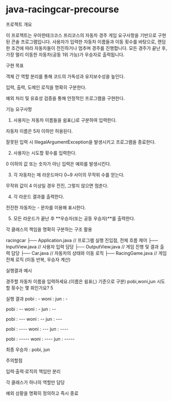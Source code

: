 # java-racingcar-precourse
프로젝트 개요

이 프로젝트는 우아한테크코스 프리코스의 자동차 경주 게임 요구사항을 기반으로 구현된 콘솔 프로그램입니다.
사용자가 입력한 자동차 이름들과 이동 횟수를 바탕으로, 랜덤한 조건에 따라 자동차들이 전진하거나 멈추며 경주를 진행합니다.
모든 경주가 끝난 후, 가장 멀리 이동한 자동차(공동 1위 가능)가 우승자로 출력됩니다.


구현 목표

객체 간 역할 분리를 통해 코드의 가독성과 유지보수성을 높인다.

입력, 출력, 도메인 로직을 명확히 구분한다.

예외 처리 및 유효성 검증을 통해 안정적인 프로그램을 구현한다.


기능 요구사항

1. 사용자는 자동차 이름들을 쉼표(,)로 구분하여 입력한다.

자동차 이름은 5자 이하만 허용된다.

잘못된 입력 시 IllegalArgumentException을 발생시키고 프로그램을 종료한다.

2. 사용자는 시도할 횟수를 입력한다.

0 이하의 값 또는 숫자가 아닌 입력은 예외를 발생시킨다.

3. 각 자동차는 매 라운드마다 0~9 사이의 무작위 수를 얻는다.

무작위 값이 4 이상일 경우 전진, 그렇지 않으면 멈춘다.

4. 각 라운드 결과를 출력한다.

전진한 자동차는 - 문자를 이용해 표시한다.

5. 모든 라운드가 끝난 후 **우승자(또는 공동 우승자)**를 출력한다.



각 클래스의 책임을 명확히 구분하는 구조 활용


racingcar
 ├── Application.java     // 프로그램 실행 진입점, 전체 흐름 제어
 ├── InputView.java       // 사용자 입력 담당
 ├── OutputView.java      // 게임 진행 및 결과 출력 담당
 ├── Car.java             // 자동차의 상태와 이동 로직
 ├── RacingGame.java      // 게임 전체 로직 (이동 반복, 우승자 계산)



실행결과 예시 


 경주할 자동차 이름을 입력하세요.(이름은 쉼표(,) 기준으로 구분)
pobi,woni,jun
시도할 횟수는 몇 회인가요?
5

실행 결과
pobi : -
woni : 
jun : -

pobi : --
woni : -
jun : --

pobi : ---
woni : --
jun : ---

pobi : ----
woni : ---
jun : ----

pobi : -----
woni : ----
jun : -----

최종 우승자 : pobi, jun


주의할점

입력·출력·로직의 책임만 분리

각 클래스가 하나의 역할만 담당

예외 상황을 명확히 정의하고 즉시 종료